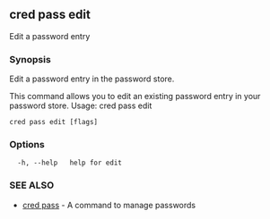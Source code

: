 ## cred pass edit

Edit a password entry

### Synopsis

Edit a password entry in the password store.

This command allows you to edit an existing password entry in your password store.
Usage:
  cred pass edit <filepath>

```
cred pass edit [flags]
```

### Options

```
  -h, --help   help for edit
```

### SEE ALSO

* [cred pass](cred_pass.md)	 - A command to manage passwords

